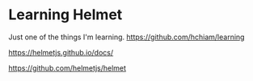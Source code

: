 # Learning Helmet

Just one of the things I'm learning. <https://github.com/hchiam/learning>

<https://helmetjs.github.io/docs/>

<https://github.com/helmetjs/helmet>
